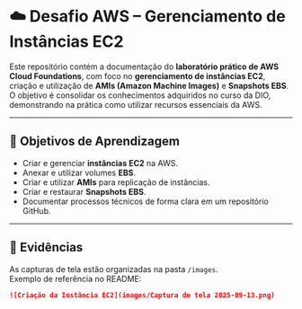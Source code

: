 # ☁️ Desafio AWS – Gerenciamento de Instâncias EC2

Este repositório contém a documentação do **laboratório prático de AWS Cloud Foundations**, com foco no **gerenciamento de instâncias EC2**, criação e utilização de **AMIs (Amazon Machine Images)** e **Snapshots EBS**.  
O objetivo é consolidar os conhecimentos adquiridos no curso da DIO, demonstrando na prática como utilizar recursos essenciais da AWS.

---

## 🎯 Objetivos de Aprendizagem
- Criar e gerenciar **instâncias EC2** na AWS.  
- Anexar e utilizar volumes **EBS**.  
- Criar e utilizar **AMIs** para replicação de instâncias.  
- Criar e restaurar **Snapshots EBS**.  
- Documentar processos técnicos de forma clara em um repositório GitHub.    

---

## 📸 Evidências
As capturas de tela estão organizadas na pasta `/images`.  
Exemplo de referência no README:  

```markdown
![Criação da Instância EC2](images/Captura de tela 2025-09-13.png)
